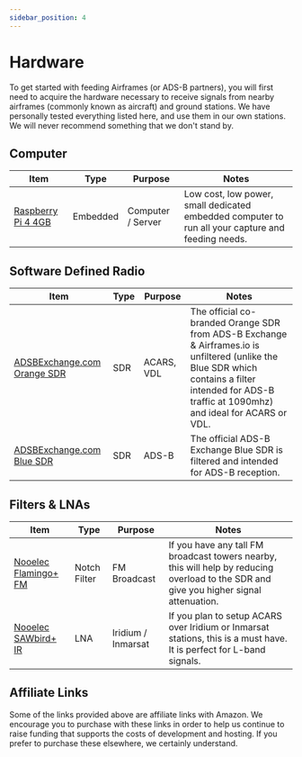 ```yaml
---
sidebar_position: 4
---
```


# Hardware

To get started with feeding Airframes (or ADS-B partners), you will first need to acquire the hardware necessary to receive signals from nearby
airframes (commonly known as aircraft) and ground stations. We have personally tested everything listed here, and use them in our own stations. We will never recommend something that we don't stand by.

## Computer

| Item | Type | Purpose | Notes |
| ---- | ---- | ------- | ----- |
| [Raspberry Pi 4 4GB](https://www.raspberrypi.com/products/raspberry-pi-4-model-b/) | Embedded | Computer / Server | Low cost, low power, small dedicated embedded computer to run all your capture and feeding needs. |

## Software Defined Radio

| Item | Type | Purpose | Notes |
| ---- | ---- | ------- | ----- |
| [ADSBExchange.com Orange SDR](https://www.amazon.com/ADSBexchange-com-Orange-R860-RTL2832U-TCXO/dp/B09NJWMY56?&_encoding=UTF8&tag=airframes05-20&linkCode=ur2&linkId=b8c22b69822d02b6f223318844d22d08&camp=1789&creative=9325) | SDR | ACARS, VDL | The official co-branded Orange SDR from ADS-B Exchange &amp; Airframes.io is unfiltered (unlike the Blue SDR which contains a filter intended for ADS-B traffic at 1090mhz) and ideal for ACARS or VDL. |
| [ADSBExchange.com Blue SDR](https://www.amazon.com/ADSBexchange-com-RTL2832U-Antenna-Software-Industrial/dp/B09F2ND4R6/r?&_encoding=UTF8&tag=airframes05-20&linkCode=ur2&linkId=3f770a9f2aa2cb592f7cd490064b55f7&camp=1789&creative=9325) | SDR | ADS-B | The official ADS-B Exchange Blue SDR is filtered and intended for ADS-B reception. |

## Filters & LNAs

| Item | Type | Purpose | Notes |
| ---- | ---- | ------- | ----- |
| [Nooelec Flamingo+ FM](https://www.amazon.com/Flamingo-FM-Applications-Problematic-SMA-Connected/dp/B07XKY8YKB?&_encoding=UTF8&tag=airframes05-20&linkCode=ur2&linkId=b8c22b69822d02b6f223318844d22d08&camp=1789&creative=9325) | Notch Filter | FM Broadcast | If you have any tall FM broadcast towers nearby, this will help by reducing overload to the SDR and give you higher signal attenuation. |
| [Nooelec SAWbird+ IR](https://www.amazon.com/Nooelec-SAWbird-IR-Ultra-Low-Applications/dp/B07K1LW983?&_encoding=UTF8&tag=airframes05-20&linkCode=ur2&linkId=b8c22b69822d02b6f223318844d22d08&camp=1789&creative=9325) | LNA | Iridium / Inmarsat | If you plan to setup ACARS over Iridium or Inmarsat stations, this is a must have. It is perfect for L-band signals. |


## Affiliate Links

Some of the links provided above are affiliate links with Amazon. We encourage you to purchase with these links in order to help us
continue to raise funding that supports the costs of development and hosting. If you prefer to purchase these elsewhere, we certainly understand.
